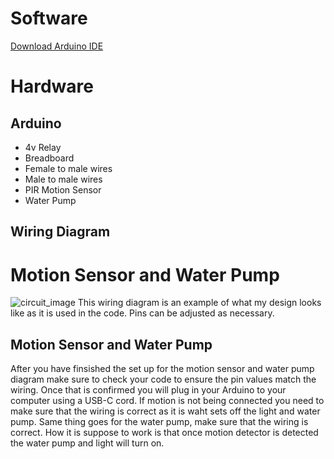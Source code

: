 # Software
[Download Arduino IDE](https://www.arduino.cc/en/Guide/macOS/)
# Hardware
## Arduino
- 4v Relay
- Breadboard
- Female to male wires
- Male to male wires
- PIR Motion Sensor
- Water Pump
## Wiring Diagram
# Motion Sensor and Water Pump
![circuit_image](https://github.com/user-attachments/assets/c17e1137-6fde-4920-bb70-6049d8fcc5c4)
This wiring diagram is an example of what my design looks like as it is used in the code. Pins can be adjusted as necessary.
## Motion Sensor and Water Pump
After you have finsished the set up for the motion sensor and water pump diagram make sure to check your code to ensure the pin values match the wiring. Once that is confirmed you will plug in your Arduino to your computer
using a USB-C cord. If motion is not being connected you need to make sure that the wiring is correct as it is waht sets off the light and water pump. Same thing goes for the water pump, make sure that the wiring is correct.
How it is suppose to work is that once motion detector is detected the water pump and light will turn on.
